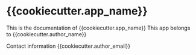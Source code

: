 # {{cookiecutter.app_name}}

This is the documentation of {{cookiecutter.app_name}}
This app belongs to {{cookiecutter.author_name}}

Contact information 
{{cookiecutter.author_email}}

